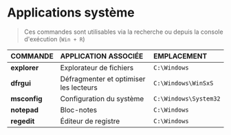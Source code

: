 # Applications système

> Ces commandes sont utilisables via la recherche ou depuis la console d'exécution (`Win + R`)

|COMMANDE|APPLICATION ASSOCIÉE|EMPLACEMENT|
|:--|:--|:--|
|**explorer**|Explorateur de fichiers|`C:\Windows`|
|**dfrgui**|Défragmenter et optimiser les lecteurs|`C:\Windows\WinSxS`|
|**msconfig**|Configuration du système|`C:\Windows\System32`|
|**notepad**|Bloc-notes|`C:\Windows`|
|**regedit**|Éditeur de registre|`C:\Windows`|
